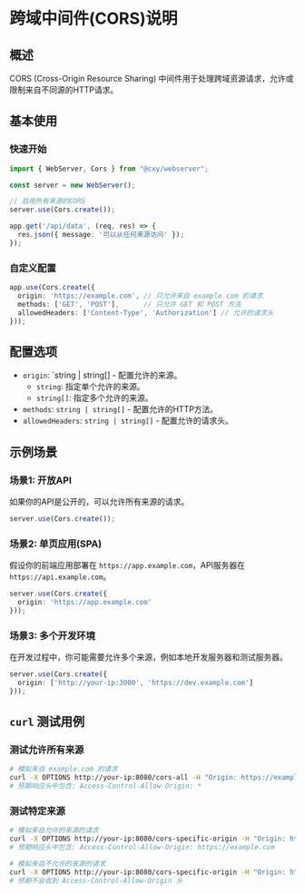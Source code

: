 # 跨域中间件(CORS)说明

## 概述

CORS (Cross-Origin Resource Sharing) 中间件用于处理跨域资源请求，允许或限制来自不同源的HTTP请求。

## 基本使用

### 快速开始

```typescript
import { WebServer, Cors } from "@cxy/webserver";

const server = new WebServer();

// 启用所有来源的CORS
server.use(Cors.create());

app.get('/api/data', (req, res) => {
  res.json({ message: '可以从任何来源访问' });
});
```

### 自定义配置

```typescript
app.use(Cors.create({
  origin: 'https://example.com', // 只允许来自 example.com 的请求
  methods: ['GET', 'POST'],      // 只允许 GET 和 POST 方法
  allowedHeaders: ['Content-Type', 'Authorization'] // 允许的请求头
}));
```

## 配置选项

- `origin`: `string | string[]  - 配置允许的来源。
  - `string`: 指定单个允许的来源。
  - `string[]`: 指定多个允许的来源。
- `methods`: `string | string[]` - 配置允许的HTTP方法。
- `allowedHeaders`: `string | string[]` - 配置允许的请求头。


## 示例场景

### 场景1: 开放API

如果你的API是公开的，可以允许所有来源的请求。

```typescript
server.use(Cors.create());
```

### 场景2: 单页应用(SPA)

假设你的前端应用部署在 `https://app.example.com`，API服务器在 `https://api.example.com`。

```typescript
server.use(Cors.create({
  origin: 'https://app.example.com'
}));
```

### 场景3: 多个开发环境

在开发过程中，你可能需要允许多个来源，例如本地开发服务器和测试服务器。

```typescript
server.use(Cors.create({
  origin: ['http://your-ip:3000', 'https://dev.example.com']
}));
```

## `curl` 测试用例

### 测试允许所有来源

```bash
# 模拟来自 example.com 的请求
curl -X OPTIONS http://your-ip:8080/cors-all -H "Origin: https://example.com" -v
# 预期响应头中包含: Access-Control-Allow-Origin: *
```

### 测试特定来源

```bash
# 模拟来自允许的来源的请求
curl -X OPTIONS http://your-ip:8080/cors-specific-origin -H "Origin: https://example.com" -v
# 预期响应头中包含: Access-Control-Allow-Origin: https://example.com

# 模拟来自不允许的来源的请求
curl -X OPTIONS http://your-ip:8080/cors-specific-origin -H "Origin: https://disallowed.com" -v
# 预期不会收到 Access-Control-Allow-Origin 头
```
